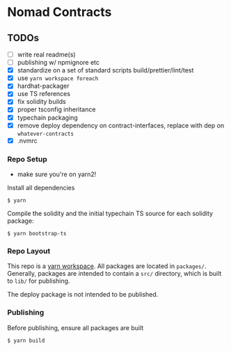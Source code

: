# Nomad Contracts

## TODOs

- [ ] write real readme(s)
- [ ] publishing w/ npmignore etc
- [x] standardize on a set of standard scripts build/prettier/lint/test
- [x] use `yarn workspace foreach`
- [x] hardhat-packager
- [x] use TS references
- [x] fix solidity builds
- [x] proper tsconfig inheritance
- [x] typechain packaging
- [x] remove deploy dependency on contract-interfaces, replace with
      dep on `whatever-contracts`
- [x] .nvmrc

### Repo Setup

- make sure you're on yarn2!

Install all dependencies

```
$ yarn
```

Compile the solidity and the initial typechain TS source for each solidity
package:

```
$ yarn bootstrap-ts
```

### Repo Layout

This repo is a [yarn workspace](https://yarnpkg.com/features/workspaces). All
packages are located in `packages/`. Generally, packages are intended to
contain a `src/` directory, which is built to `lib/` for publishing.

The deploy package is not intended to be published.

### Publishing

Before publishing, ensure all packages are built

```
$ yarn build
```
